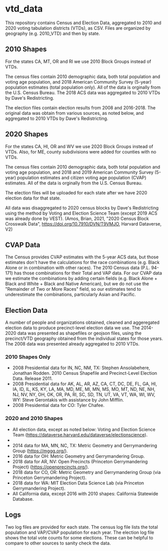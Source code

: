 # vtd_data
This repository contains Census and Election Data, aggregated to 2010 and 2020 voting tabulation districts (VTDs), as CSV. Files are organized by geography (e.g. 2010_VTD) and then by state.

## 2010 Shapes
For the states CA, MT, OR and RI we use 2010 Block Groups instead of VTDs. 

The census files contain 2010 demographic data, both total population and voting age population, and 2018 American Community Survey (5-year) population estimates (total population only). All of the data is orginally from the U.S. Census Bureau. The 2018 ACS data was aggregated to 2010 VTDs by Dave's Redistricting.

The election files contain election results from 2008 and 2016-2018. The original data was obtain from various sources, as noted below, and aggregated to 2010 VTDs by Dave's Redistricting.

## 2020 Shapes
For the states CA, HI, OR and WV we use 2020 Block Groups instead of VTDs. Also, for ME, county subdivisions were added for counties with no VTDs.

The census files contain 2010 demographic data, both total population and voting age population, and 2018 and 2019 American Community Survey (5-year) population estimates and citizen voting age population (CVAP) estimates. All of the data is orginally from the U.S. Census Bureau.

The election files will be uploaded for each state after we have 2020 election data for that state.

All data was disaggregated to 2020 census blocks by Dave's Redistricting using the method by Voting and Election Science Team (except 2019 ACS was already done by VEST). (Amos, Brian, 2021, "2020 Census Block Crosswalk Data", https://doi.org/10.7910/DVN/T9VMJO, Harvard Dataverse, V2)

## CVAP Data
The Census provides CVAP estimates with the 5-year ACS data, but those estimates don't have the calculations for the race combinations (e.g. Black Alone or in combination with other races). The 2010 Census data (P.L. 94-171) has those combinations for their Total and VAP data. For our CVAP data we estimate the combinations by adding certain fields (e.g. Black Alone + Black and White + Black and Native American), but we do not use the "Remainder of Two or More Races" field, so our estimates tend to underestimate the combinations, particularly Asian and Pacific.

## Election Data
A number of people and organizations obtained, cleaned and aggeregated election data to produce precinct-level election data we use. The 2014-2020 data was presented as shapefiles or geojson files, using the precinct/VTD geography obtained from the individual states for those years. The 2008 data was presented already aggregated to 2010 VTDs.

### 2010 Shapes Only
* 2008 Presidential data for IN, NC, NM, TX: Stephen Ansolabehere, Jonathan Rodden. 2010 Census Shapefile and Precinct-Level Election Data. Release 2011.
* 2008 Presidential data for AK, AL, AR, AZ, CA, CT, DC, DE, FL, GA, HI, IA, ID, IL, KS, KY, LA, MA, MD, ME, MI, MN, MS, MO, MT, ND, NE, NH, NJ, NV, NY, OH, OK, OR, PA, RI, SC, SD, TN, UT, VA, VT, WA, WI, WV, WY: Steve Gerontakis with assistance by John Mifflin.
* 2008 Presidential data for CO: Tyler Chafee.
### 2020 and 2010 Shapes
* All election data, except as noted below: Voting and Election Science Team (https://dataverse.harvard.edu/dataverse/electionscience).
*
* 2014 data for MA, MN, NC, TX: Metric Geometry and Gerrymandering Group (https://mggg.org/).
* 2016 data for OH: Metric Geometry and Gerrymandering Group.
* 2018 data for AR, NV: Open Precincts (Princeton Gerrymandering Project) (https://openprecincts.org/).
* 2018 data for CO, OR: Metric Geometry and Gerrymandering Group (via Princeton Gerrymandering Project).
* 2018 data for WA: MIT Election Data Science Lab (via Princeton Gerrymandering Project).
* All California data, except 2016 with 2010 shapes: California Statewide Database.

## Logs
Two log files are provided for each state. The census log file lists the total population and VAP/CVAP population for each year. The election log file shows the total vote counts for some elections. These can be helpful to compare to other sources to sanity check the data.
